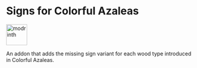 # Signs for Colorful Azaleas
<a href="https://modrinth.com/mod/colorfulazaleasigns">
<img alt="modrinth" height="56" src="https://cdn.jsdelivr.net/npm/@intergrav/devins-badges@3/assets/cozy/available/modrinth_vector.svg">
</a>

An addon that adds the missing sign variant for each wood type introduced in Colorful Azaleas.
